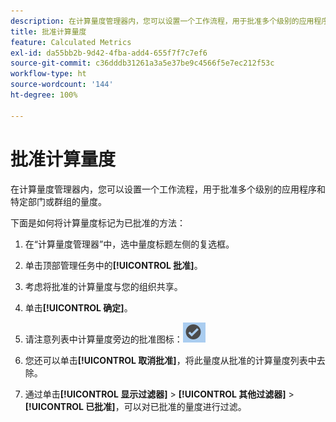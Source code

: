```yaml
---
description: 在计算量度管理器内，您可以设置一个工作流程，用于批准多个级别的应用程序和特定部门或群组的量度。
title: 批准计算量度
feature: Calculated Metrics
exl-id: da55bb2b-9d42-4fba-add4-655f7f7c7ef6
source-git-commit: c36dddb31261a3a5e37be9c4566f5e7ec212f53c
workflow-type: ht
source-wordcount: '144'
ht-degree: 100%

---
```


# 批准计算量度

在计算量度管理器内，您可以设置一个工作流程，用于批准多个级别的应用程序和特定部门或群组的量度。

下面是如何将计算量度标记为已批准的方法：

1. 在“计算量度管理器”中，选中量度标题左侧的复选框。
1. 单击顶部管理任务中的&#x200B;**[!UICONTROL 批准]**。
1. 考虑将批准的计算量度与您的组织共享。
1. 单击&#x200B;**[!UICONTROL 确定]**。
1. 请注意列表中计算量度旁边的批准图标：![](assets/cm_approve_icon.png)

1. 您还可以单击&#x200B;**[!UICONTROL 取消批准]**，将此量度从批准的计算量度列表中去除。
1. 通过单击&#x200B;**[!UICONTROL 显示过滤器]** > **[!UICONTROL 其他过滤器]** > **[!UICONTROL 已批准]**，可以对已批准的量度进行过滤。
